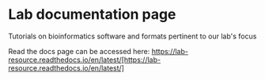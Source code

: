 # Lab documentation page
Tutorials on bioinformatics software and formats pertinent to our lab's focus

Read the docs page can be accessed here: https://lab-resource.readthedocs.io/en/latest/[https://lab-resource.readthedocs.io/en/latest/]
